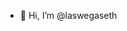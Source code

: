- 👋 Hi, I’m @laswegaseth

<!---
laswegaseth/laswegaseth is a ✨ special ✨ repository because its `README.md` (this file) appears on your GitHub profile.
You can click the Preview link to take a look at your changes.
--->
